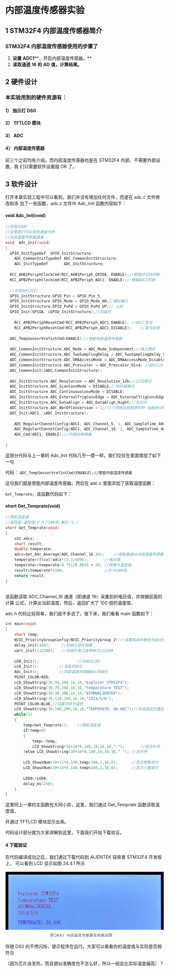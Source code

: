 # **内部温度传感器实验**

## **1 STM32F4** **内部温度传感器简介**

### STM32F4 内部温度传感器使用的步骤了

1. **设置** **ADC1****，开启内部温度传感器。**
2. **读取通道** **16** **的** **AD** **值，计算结果。** 

## **2** **硬件设计**

### 本实验用到的硬件资源有： 

#### 1） 指示灯 DS0

#### 2） TFTLCD 模块 

#### 3） ADC 

#### 4） 内部温度传感器 

前三个之前均有介绍，而内部温度传感器也是在 STM32F4 内部，不需要外部设置，我 们只需要软件设置就 OK 了。 

## **3** **软件设计** 

打开本章实验工程中可以看到，我们并没有增加任何文件，而是在 adc.c 文件修改和添 加了一些函数，adc.c 文件中 Adc_Init 函数内容如下： 

#### void  Adc_Init(void)

```C
//初始化ADC
//这里我们仅以规则通道为例
//开启温度传感器通道																   
void  Adc_Init(void)
{    
  GPIO_InitTypeDef  GPIO_InitStructure;
	ADC_CommonInitTypeDef ADC_CommonInitStructure;
	ADC_InitTypeDef       ADC_InitStructure;
	
  RCC_AHB1PeriphClockCmd(RCC_AHB1Periph_GPIOA, ENABLE);//使能GPIOA时钟
  RCC_APB2PeriphClockCmd(RCC_APB2Periph_ADC1, ENABLE);//使能ADC1时钟

  //先初始化IO口
  GPIO_InitStructure.GPIO_Pin = GPIO_Pin_5;
  GPIO_InitStructure.GPIO_Mode = GPIO_Mode_AN;//模拟输入
  GPIO_InitStructure.GPIO_PuPd = GPIO_PuPd_UP;// 上拉
  GPIO_Init(GPIOA, &GPIO_InitStructure);//初始化  
 
	RCC_APB2PeriphResetCmd(RCC_APB2Periph_ADC1,ENABLE);	//ADC1复位
	RCC_APB2PeriphResetCmd(RCC_APB2Periph_ADC1,DISABLE);	//复位结束	 
 
  ADC_TempSensorVrefintCmd(ENABLE);//使能内部温度传感器
	
  ADC_CommonInitStructure.ADC_Mode = ADC_Mode_Independent;//独立模式
  ADC_CommonInitStructure.ADC_TwoSamplingDelay = ADC_TwoSamplingDelay_5Cycles;
  ADC_CommonInitStructure.ADC_DMAAccessMode = ADC_DMAAccessMode_Disabled; //DMA失能
  ADC_CommonInitStructure.ADC_Prescaler = ADC_Prescaler_Div4; //ADCCLK=PCLK2/4=84/4=21Mhz,ADC时钟最好不要超过36Mhz
  ADC_CommonInit(&ADC_CommonInitStructure);
	
  ADC_InitStructure.ADC_Resolution = ADC_Resolution_12b;//12位模式
  ADC_InitStructure.ADC_ScanConvMode = DISABLE;//非扫描模式	
  ADC_InitStructure.ADC_ContinuousConvMode = DISABLE;
  ADC_InitStructure.ADC_ExternalTrigConvEdge = ADC_ExternalTrigConvEdge_None;//禁止触发检测，使用软件触发
  ADC_InitStructure.ADC_DataAlign = ADC_DataAlign_Right;//右对齐	
  ADC_InitStructure.ADC_NbrOfConversion = 1;//1个转换在规则序列中 也就是只转换规则序列1 
  ADC_Init(ADC1, &ADC_InitStructure);
 
	ADC_RegularChannelConfig(ADC1, ADC_Channel_5, 1, ADC_SampleTime_480Cycles );	//ADC5,ADC通道,480个周期,提高采样时间可以提高精确度		
	ADC_RegularChannelConfig(ADC1, ADC_Channel_16, 1, ADC_SampleTime_480Cycles );	//ADC16,ADC通道,480个周期,提高采样时间可以提高精确度		
	ADC_Cmd(ADC1, ENABLE);//开启AD转换器	 			
 
}		
```

这部分代码与上一章的 Adc_Init 代码几乎一摸一样，我们仅仅在里面增加了如下一句 

代码： `ADC_TempSensorVrefintCmd(ENABLE);//使能内部温度传感器`

这句我们就是使能内部温度传感器。然后在 adc.c 里面添加了获取温度函数： 

`Get_Temprate`，该函数代码如下： 

#### short Get_Temprate(void)

```C
//得到温度值
//返回值:温度值(扩大了100倍,单位:℃.)
short Get_Temprate(void)
{
	u32 adcx;
	short result;
 	double temperate;
	adcx=Get_Adc_Average(ADC_Channel_16,10);	//读取通道16内部温度传感器通道,10次取平均
	temperate=(float)adcx*(3.3/4096);		//电压值
	temperate=(temperate-0.76)/0.0025 + 25; //转换为温度值 
	result=temperate*=100;					//扩大100倍.
	return result;
}
	 

```

该函数读取 ADC_Channel_16 通道（即通道 16）采集到的电压值，并根据前面的计算 公式，计算出当前温度，然后，返回扩大了 100 倍的温度值。 

adc.h 代码比较简单，我们就不多说了。接下来，我们看看 main 函数如下：

```C
int main(void)
{ 
	short temp; 
	NVIC_PriorityGroupConfig(NVIC_PriorityGroup_2);//设置系统中断优先级分组2
	delay_init(168);     //初始化延时函数
	uart_init(115200);	 //初始化串口波特率为115200

	LED_Init();					//初始化LED 
 	LCD_Init();         //液晶初始化
	Adc_Init();         //内部温度传感器ADC初始化
	POINT_COLOR=RED; 
	LCD_ShowString(30,50,200,16,16,"Explorer STM32F4");	
	LCD_ShowString(30,70,200,16,16,"Temperature TEST");
	LCD_ShowString(30,90,200,16,16,"ATOM@ALIENTEK");
	LCD_ShowString(30,110,200,16,16,"2014/5/6");	  
	POINT_COLOR=BLUE;//设置字体为蓝色      
	LCD_ShowString(30,140,200,16,16,"TEMPERATE: 00.00C");//先在固定位置显示小数点	      
	while(1)
	{
		temp=Get_Temprate();	//得到温度值 
		if(temp<0)
		{
			temp=-temp;
			LCD_ShowString(30+10*8,140,16,16,16,"-");	    //显示负号
		}else LCD_ShowString(30+10*8,140,16,16,16," ");	//无符号
		
		LCD_ShowxNum(30+11*8,140,temp/100,2,16,0);		//显示整数部分
		LCD_ShowxNum(30+14*8,140,temp%100,2,16,0);		//显示小数部分 
		 
		LED0=!LED0;
		delay_ms(250);	
	}
}
```

这里同上一章的主函数也大同小异，这里，我们通过 Get_Temprate 函数读取温度值， 

并通过 TFTLCD 模块显示出来。 

代码设计部分就为大家讲解到这里，下面我们开始下载验证。 

#### **4** **下载验证** 

在代码编译成功之后，我们通过下载代码到 ALIENTEK 探索者 STM32F4 开发板上， 可以看到 LCD 显示如图 24.4.1 所示

![1603772798521](img/1603772798521.png)

伴随 DS0 的不停闪烁，提示程序在运行。大家可以看看你的温度值与实际是否相符合 

（因为芯片会发热，而且貌似准确度也不怎么好，所以一般会比实际温度偏高）？